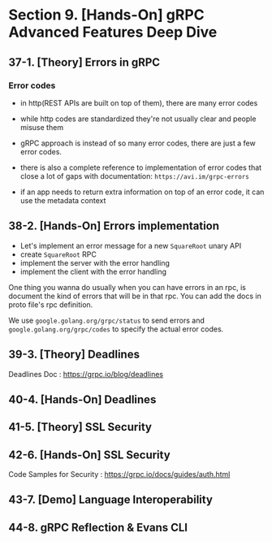 # Section 9. [Hands-On] gRPC Advanced Features Deep Dive

## 37-1. [Theory] Errors in gRPC
### Error codes
- in http(REST APIs are built on top of them), there are many error codes
- while http codes are standardized they're not usually clear and people misuse them

- gRPC approach is instead of so many error codes, there are just a few error codes.
- there is also a complete reference to implementation of error codes that close a lot of gaps with documentation: `https://avi.im/grpc-errors`
- if an app needs to return extra information on top of an error code, it can use the metadata context

## 38-2. [Hands-On] Errors implementation
- Let's implement an error message for a new `SquareRoot` unary API
- create `SquareRoot` RPC
- implement the server with the error handling
- implement the client with the error handling

One thing you wanna do usually when you can have errors in an rpc, is document the kind of errors that will be in that rpc.
You can add the docs in proto file's rpc definition.

We use `google.golang.org/grpc/status` to send errors and `google.golang.org/grpc/codes` to specify the actual error codes.

## 39-3. [Theory] Deadlines

Deadlines Doc : https://grpc.io/blog/deadlines

## 40-4. [Hands-On] Deadlines
## 41-5. [Theory] SSL Security
## 42-6. [Hands-On] SSL Security
Code Samples for Security : https://grpc.io/docs/guides/auth.html

## 43-7. [Demo] Language Interoperability
## 44-8. gRPC Reflection & Evans CLI